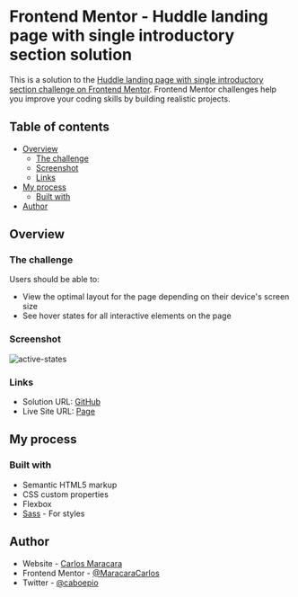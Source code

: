# Frontend Mentor - Huddle landing page with single introductory section solution

This is a solution to the [Huddle landing page with single introductory section challenge on Frontend Mentor](https://www.frontendmentor.io/challenges/huddle-landing-page-with-a-single-introductory-section-B_2Wvxgi0). Frontend Mentor challenges help you improve your coding skills by building realistic projects. 

## Table of contents

- [Overview](#overview)
  - [The challenge](#the-challenge)
  - [Screenshot](#screenshot)
  - [Links](#links)
- [My process](#my-process)
  - [Built with](#built-with)
- [Author](#author)


## Overview

### The challenge

Users should be able to:

- View the optimal layout for the page depending on their device's screen size
- See hover states for all interactive elements on the page

### Screenshot

![active-states](https://github.com/MaracaraCarlos/Landing-page-with-Sass/assets/113530553/ccfe4e7b-0388-40c0-b0cb-16c4058feb5f)

### Links

- Solution URL: [GitHub](https://github.com/MaracaraCarlos/Landing-page-with-Sass)
- Live Site URL: [Page](https://maracaracarlos.github.io/Landing-page-with-Sass/)

## My process

### Built with

- Semantic HTML5 markup
- CSS custom properties
- Flexbox
- [Sass](https://sass-lang.com/) - For styles

## Author

- Website - [Carlos Maracara](https://link-profile-maracara.netlify.app/)
- Frontend Mentor - [@MaracaraCarlos](https://www.frontendmentor.io/profile/MaracaraCarlos)
- Twitter - [@caboepio](https://twitter.com/caboepio)
